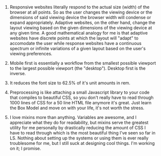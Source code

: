 1. Responsive websites literally respond to the actual size (width) of the browser at all points. So as the user changes the viewing device or the dimensions of said viewing device the browser width will condense or expand appropriately. Adaptive websites, on the other hand, change the layout viewing based on the given dimensions of the viewing device at any given time. A good mathematical analogy for me is that adaptive websites have discrete points at which the layout will "adapt" to accomodate the user while response websites have a continuous spectrum or infinite variations of a given layout based on the user's viewing preferences.

2. Mobile first is essentially a workflow from the smallest possible viewport to the largest possible viewport (the "desktop"). Desktop first is the inverse.

3. It reduces the font size to 62.5% of it's unit amounts in rem.

4. Preprocessing is like attaching a small Javascript library to your code that compiles to beautiful CSS, so you don't really have to read through 1000 lines of CSS for a 50 line HTML file anymore it's great. Just learn the Box Model and move on with your life, it's not worth the stress.

5. I love mixins more than anything. Variables are awesome, and I appreciate what they do for readability, but mixins serve the greatest utility for me personally by drastically reducing the amount of CSS I have to read through which is the most beautiful thing I've seen so far in LS. Nothing about setting up the systems or using them is ever really troublesome for me, but I still suck at designing cool things. I'm working on it; I promise.
